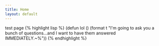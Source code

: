 ```yaml
---
title: Home
layout: default
---
```


test page
{% highlight lisp %}
(defun lol ()
  (format t "I'm going to ask you a bunch of questions...and I want to have them answered IMMEDIATELY.~%"))
{% endhighlight %}
